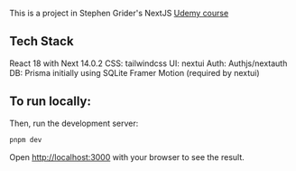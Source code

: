 This is a project in Stephen Grider's NextJS [Udemy course](https://www.udemy.com/course/next-js-the-complete-developers-guide)


## Tech Stack
React 18 with Next 14.0.2
CSS: tailwindcss
UI: nextui
Auth: Authjs/nextauth
DB: Prisma initially using SQLite
Framer Motion (required by nextui)



## To run locally:

Then, run the development server:

```bash
pnpm dev

```

Open [http://localhost:3000](http://localhost:3000) with your browser to see the result.
